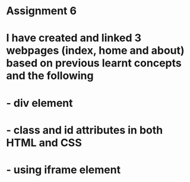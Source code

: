 # Assignment 6
# I have created and linked 3 webpages (index, home and about) based on previous learnt concepts and the following
# - div element
# - class and id attributes in both HTML and CSS
# - using iframe element
